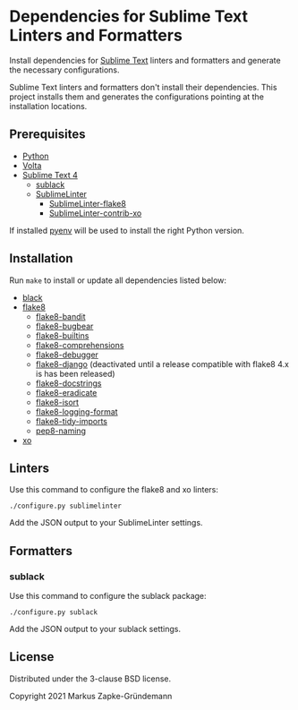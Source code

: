 # Dependencies for Sublime Text Linters and Formatters

Install dependencies for [Sublime Text](https://www.sublimetext.com/) linters and formatters and
generate the necessary configurations.

Sublime Text linters and formatters don't install their dependencies. This project installs them and
generates the configurations pointing at the installation locations.

## Prerequisites

- [Python](https://www.python.org/)
- [Volta](https://volta.sh/)
- [Sublime Text 4](https://www.sublimetext.com/)
    - [sublack](https://github.com/jgirardet/sublack)
    - [SublimeLinter](https://github.com/SublimeLinter/SublimeLinter)
        - [SublimeLinter-flake8](https://github.com/SublimeLinter/SublimeLinter-flake8)
        - [SublimeLinter-contrib-xo](https://github.com/xojs/SublimeLinter-contrib-xo)

If installed [pyenv](https://github.com/pyenv/pyenv) will be used to install the right Python version.

## Installation

Run `make` to install or update all dependencies listed below:

- [black](https://github.com/ambv/black)
- [flake8](https://gitlab.com/pycqa/flake8)
    - [flake8-bandit](https://github.com/tylerwince/flake8-bandit)
    - [flake8-bugbear](https://github.com/PyCQA/flake8-bugbear)
    - [flake8-builtins](https://github.com/gforcada/flake8-builtins)
    - [flake8-comprehensions](https://github.com/adamchainz/flake8-comprehensions)
    - [flake8-debugger](https://github.com/JBKahn/flake8-debugger)
    - [flake8-django](https://github.com/rocioar/flake8-django) (deactivated until a release compatible with flake8 4.x is has been released)
    - [flake8-docstrings](https://gitlab.com/pycqa/flake8-docstrings)
    - [flake8-eradicate](https://github.com/sobolevn/flake8-eradicate)
    - [flake8-isort](https://github.com/gforcada/flake8-isort)
    - [flake8-logging-format](https://github.com/globality-corp/flake8-logging-format)
    - [flake8-tidy-imports](https://github.com/adamchainz/flake8-tidy-imports)
    - [pep8-naming](https://github.com/PyCQA/pep8-naming)
- [xo](https://github.com/xojs/xo)

## Linters

Use this command to configure the flake8 and xo linters:

```console
./configure.py sublimelinter
```

Add the JSON output to your SublimeLinter settings.

## Formatters

### sublack

Use this command to configure the sublack package:

```console
./configure.py sublack
```

Add the JSON output to your sublack settings.

## License

Distributed under the 3-clause BSD license.

Copyright 2021 Markus Zapke-Gründemann
